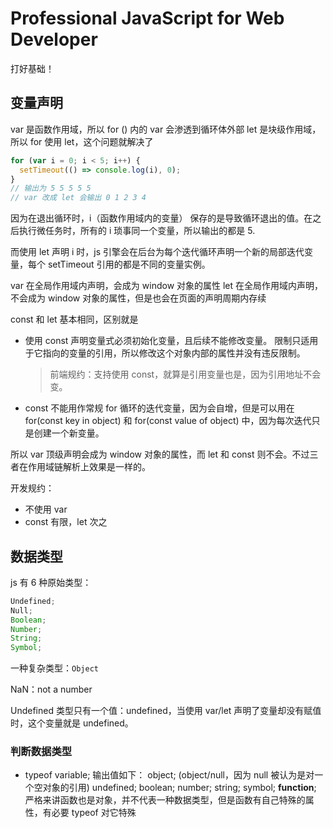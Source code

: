 # Professional JavaScript for Web Developer

打好基础！

## 变量声明

var 是函数作用域，所以 for () 内的 var 会渗透到循环体外部
let 是块级作用域，所以 for 使用 let，这个问题就解决了

```js
for (var i = 0; i < 5; i++) {
  setTimeout(() => console.log(i), 0);
}
// 输出为 5 5 5 5 5
// var 改成 let 会输出 0 1 2 3 4
```

因为在退出循环时，i（函数作用域内的变量） 保存的是导致循环退出的值。在之后执行微任务时，所有的 i 琐事同一个变量，所以输出的都是 5.

而使用 let 声明 i 时，js 引擎会在后台为每个迭代循环声明一个新的局部迭代变量，每个 setTimeout 引用的都是不同的变量实例。

var 在全局作用域内声明，会成为 window 对象的属性
let 在全局作用域内声明，不会成为 window 对象的属性，但是也会在页面的声明周期内存续

const 和 let 基本相同，区别就是

- 使用 const 声明变量式必须初始化变量，且后续不能修改变量。
  限制只适用于它指向的变量的引用，所以修改这个对象内部的属性并没有违反限制。

  > 前端规约：支持使用 const，就算是引用变量也是，因为引用地址不会变。

- const 不能用作常规 for 循环的迭代变量，因为会自增，但是可以用在 for(const key in object) 和 for(const value of object) 中，因为每次迭代只是创建一个新变量。

所以 var 顶级声明会成为 window 对象的属性，而 let 和 const 则不会。不过三者在作用域链解析上效果是一样的。

开发规约：

- 不使用 var
- const 有限，let 次之

## 数据类型

js 有 6 种原始类型：

```js
Undefined;
Null;
Boolean;
Number;
String;
Symbol;
```

一种复杂类型：`Object`

NaN：not a number

Undefined 类型只有一个值：undefined，当使用 var/let 声明了变量却没有赋值时，这个变量就是 undefined。

### 判断数据类型

- typeof variable;
  输出值如下：
  object; (object/null，因为 null 被认为是对一个空对象的引用)
  undefined;
  boolean;
  number;
  string;
  symbol;
  **function**; 严格来讲函数也是对象，并不代表一种数据类型，但是函数有自己特殊的属性，有必要 typeof 对它特殊
